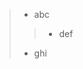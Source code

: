 > - abc <span data-source-line="0" class="source-line list-item-line" style="margin:0;"></span>
>
>
><p data-source-line="1" class="source-line empty-line" style="margin:0;"></p>
>
>
>> - def <span data-source-line="2" class="source-line list-item-line" style="margin:0;"></span>
>
>
><p data-source-line="3" class="source-line empty-line" style="margin:0;"></p>
>
>
> - ghi <span data-source-line="4" class="source-line list-item-line" style="margin:0;"></span>


<p data-source-line="5" class="source-line empty-line final-line" style="margin:0;"></p>

